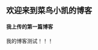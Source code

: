 ## 欢迎来到菜鸟小凯的博客



<html>
<head>
<meta charset="UTF-8">
<title></title>
</head>
<body>
            <h4>我上传的第一篇博客</h4>
            <h>我的博客测试！！！</h>
</body>
</html>


